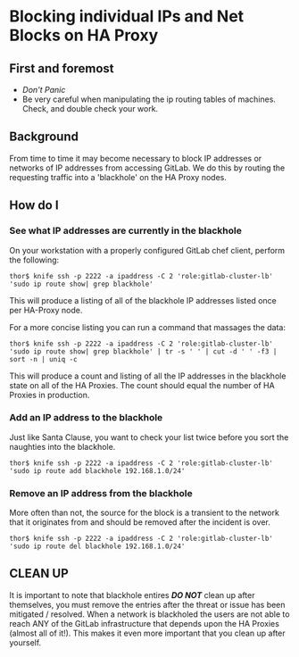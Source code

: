 # Blocking individual IPs and Net Blocks on HA Proxy

## First and foremost

* *Don't Panic*
* Be very careful when manipulating the ip routing tables of machines. Check, and double check your work.

## Background

From time to time it may become necessary to block IP addresses or networks of IP addresses from accessing GitLab.
We do this by routing the requesting traffic into a 'blackhole' on the HA Proxy nodes.

## How do I

### See what IP addresses are currently in the blackhole

On your workstation with a properly configured GitLab chef client, perform the following:

```
thor$ knife ssh -p 2222 -a ipaddress -C 2 'role:gitlab-cluster-lb' 'sudo ip route show| grep blackhole'
```

This will produce a listing of all of the blackhole IP addresses listed once per HA-Proxy node.

For a more concise listing you can run a command that massages the data:

```
thor$ knife ssh -p 2222 -a ipaddress -C 2 'role:gitlab-cluster-lb' 'sudo ip route show| grep blackhole' | tr -s ' ' | cut -d ' ' -f3 | sort -n | uniq -c 
```

This will produce a count and listing of all the IP addresses in the blackhole state on all of the HA Proxies.  The count should equal the number of HA Proxies in production.

### Add an IP address to the blackhole

Just like Santa Clause, you want to check your list twice before you sort the naughties into the blackhole.

```
thor$ knife ssh -p 2222 -a ipaddress -C 2 'role:gitlab-cluster-lb' 'sudo ip route add blackhole 192.168.1.0/24'
```

### Remove an IP address from the blackhole

More often than not, the source for the block is a transient to the network that it originates from and should be removed after the incident is over.

```
thor$ knife ssh -p 2222 -a ipaddress -C 2 'role:gitlab-cluster-lb' 'sudo ip route del blackhole 192.168.1.0/24'
```

## CLEAN UP

It is important to note that blackhole entires ***DO NOT*** clean up after themselves, you must remove the entries
after the threat or issue has been mitigated / resolved.  When a network is blackholed the users are not able to reach
ANY of the GitLab infrastructure that depends upon the HA Proxies (almost all of it!). This makes it even more important
that you clean up after yourself.
